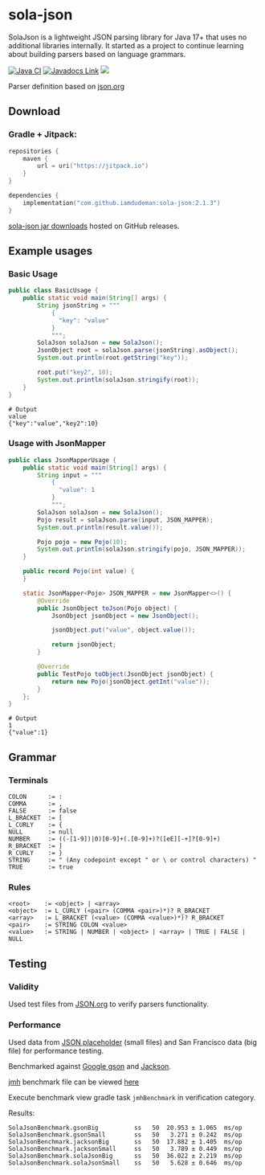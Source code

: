 # sola-json

SolaJson is a lightweight JSON parsing library for Java 17+ that uses no additional libraries internally.
It started as a project to continue learning about building parsers based on language grammars.

[![Java CI](https://github.com/iamdudeman/sola-json/actions/workflows/ci_build.yml/badge.svg)](https://github.com/iamdudeman/sola-json/actions/workflows/ci_build.yml)
[![Javadocs Link](https://img.shields.io/badge/Javadocs-blue.svg)](https://iamdudeman.github.io/sola-json/)
[![](https://jitpack.io/v/iamdudeman/sola-json.svg)](https://jitpack.io/#iamdudeman/sola-json)

Parser definition based on [json.org](https://www.json.org/json-en.html)

## Download

### Gradle + Jitpack:

```kotlin
repositories {
    maven {
        url = uri("https://jitpack.io")
    }
}

dependencies {
    implementation("com.github.iamdudeman:sola-json:2.1.3")
}
```

[sola-json jar downloads](https://github.com/iamdudeman/sola-json/releases) hosted on GitHub releases.

## Example usages

### Basic Usage

```java
public class BasicUsage {
    public static void main(String[] args) {
        String jsonString = """
            {
              "key": "value"
            }
            """;
        SolaJson solaJson = new SolaJson();
        JsonObject root = solaJson.parse(jsonString).asObject();
        System.out.println(root.getString("key"));

        root.put("key2", 10);
        System.out.println(solaJson.stringify(root));
    }
}
```

```shell
# Output
value
{"key":"value","key2":10}
```

### Usage with JsonMapper

```java
public class JsonMapperUsage {
    public static void main(String[] args) {
        String input = """
            {
              "value": 1
            }
            """;
        SolaJson solaJson = new SolaJson();
        Pojo result = solaJson.parse(input, JSON_MAPPER);
        System.out.println(result.value());

        Pojo pojo = new Pojo(10);
        System.out.println(solaJson.stringify(pojo, JSON_MAPPER));
    }

    public record Pojo(int value) {
    }

    static JsonMapper<Pojo> JSON_MAPPER = new JsonMapper<>() {
        @Override
        public JsonObject toJson(Pojo object) {
            JsonObject jsonObject = new JsonObject();

            jsonObject.put("value", object.value());

            return jsonObject;
        }

        @Override
        public TestPojo toObject(JsonObject jsonObject) {
            return new Pojo(jsonObject.getInt("value"));
        }
    };
}
```

```shell
# Output
1
{"value":1}
```

## Grammar

### Terminals

```
COLON      := :
COMMA      := ,
FALSE      := false
L_BRACKET  := [
L_CURLY    := {
NULL       := null
NUMBER     := ((-[1-9])|0)[0-9]+(.[0-9]+)?([eE][-+]?[0-9]+)
R_BRACKET  := ]
R_CURLY    := }
STRING     := " (Any codepoint except " or \ or control characters) "
TRUE       := true
```

### Rules

```
<root>    := <object> | <array>
<object>  := L_CURLY (<pair> (COMMA <pair>)*)? R_BRACKET
<array>   := L_BRACKET (<value> (COMMA <value>)*)? R_BRACKET
<pair>    := STRING COLON <value>
<value>   := STRING | NUMBER | <object> | <array> | TRUE | FALSE | NULL
```

## Testing

### Validity

Used test files from [JSON.org](https://www.json.org/JSON_checker/) to verify parsers functionality.

### Performance

Used data from [JSON placeholder](https://jsonplaceholder.typicode.com/) (small files) and San Francisco data (big file)
for performance testing.

Benchmarked against [Google gson](https://github.com/google/gson) and [Jackson](https://github.com/FasterXML/jackson).

[jmh](https://github.com/openjdk/jmh) benchmark file can be
viewed [here](src/test/java/technology/sola/json/jmh/SolaJsonBenchmark.java)

Execute benchmark view gradle task `jmhBenchmark` in verification category.

Results:
```
SolaJsonBenchmark.gsonBig          ss   50  20.953 ± 1.065  ms/op
SolaJsonBenchmark.gsonSmall        ss   50   3.271 ± 0.242  ms/op
SolaJsonBenchmark.jacksonBig       ss   50  17.882 ± 1.405  ms/op
SolaJsonBenchmark.jacksonSmall     ss   50   3.789 ± 0.449  ms/op
SolaJsonBenchmark.solaJsonBig      ss   50  36.022 ± 2.219  ms/op
SolaJsonBenchmark.solaJsonSmall    ss   50   5.628 ± 0.646  ms/op
```
